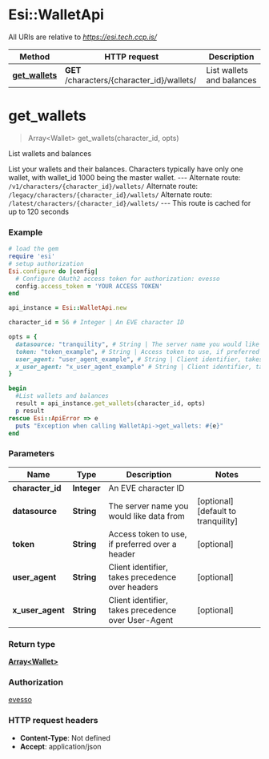 # Esi::WalletApi

All URIs are relative to *https://esi.tech.ccp.is/*

Method | HTTP request | Description
------------- | ------------- | -------------
[**get_wallets**](WalletApi.md#get_wallets) | **GET** /characters/{character_id}/wallets/ | List wallets and balances


# **get_wallets**
> Array&lt;Wallet&gt; get_wallets(character_id, opts)

List wallets and balances

List your wallets and their balances. Characters typically have only one wallet, with wallet_id 1000 being the master wallet.  ---  Alternate route: `/v1/characters/{character_id}/wallets/`  Alternate route: `/legacy/characters/{character_id}/wallets/`  Alternate route: `/latest/characters/{character_id}/wallets/`   ---  This route is cached for up to 120 seconds

### Example
```ruby
# load the gem
require 'esi'
# setup authorization
Esi.configure do |config|
  # Configure OAuth2 access token for authorization: evesso
  config.access_token = 'YOUR ACCESS TOKEN'
end

api_instance = Esi::WalletApi.new

character_id = 56 # Integer | An EVE character ID

opts = { 
  datasource: "tranquility", # String | The server name you would like data from
  token: "token_example", # String | Access token to use, if preferred over a header
  user_agent: "user_agent_example", # String | Client identifier, takes precedence over headers
  x_user_agent: "x_user_agent_example" # String | Client identifier, takes precedence over User-Agent
}

begin
  #List wallets and balances
  result = api_instance.get_wallets(character_id, opts)
  p result
rescue Esi::ApiError => e
  puts "Exception when calling WalletApi->get_wallets: #{e}"
end
```

### Parameters

Name | Type | Description  | Notes
------------- | ------------- | ------------- | -------------
 **character_id** | **Integer**| An EVE character ID | 
 **datasource** | **String**| The server name you would like data from | [optional] [default to tranquility]
 **token** | **String**| Access token to use, if preferred over a header | [optional] 
 **user_agent** | **String**| Client identifier, takes precedence over headers | [optional] 
 **x_user_agent** | **String**| Client identifier, takes precedence over User-Agent | [optional] 

### Return type

[**Array&lt;Wallet&gt;**](Wallet.md)

### Authorization

[evesso](../../new/README.md#evesso)

### HTTP request headers

 - **Content-Type**: Not defined
 - **Accept**: application/json



